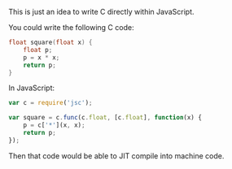 This is just an idea to write C directly within JavaScript.

You could write the following C code:

```c
float square(float x) {
    float p;
    p = x * x;
    return p;
}
```

In JavaScript:

```js
var c = require('jsc');

var square = c.func(c.float, [c.float], function(x) {
    p = c['*'](x, x);
    return p;
});
```

Then that code would be able to JIT compile into machine code.
